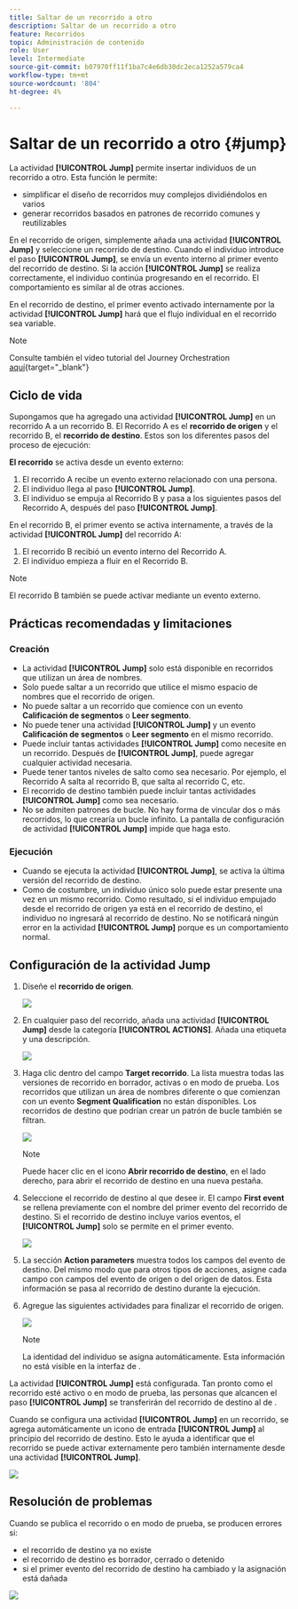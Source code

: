 ```yaml
---
title: Saltar de un recorrido a otro
description: Saltar de un recorrido a otro
feature: Recorridos
topic: Administración de contenido
role: User
level: Intermediate
source-git-commit: b07970ff11f1ba7c4e6db30dc2eca1252a579ca4
workflow-type: tm+mt
source-wordcount: '804'
ht-degree: 4%

---
```


# Saltar de un recorrido a otro {#jump}

La actividad **[!UICONTROL Jump]** permite insertar individuos de un recorrido a otro. Esta función le permite:

* simplificar el diseño de recorridos muy complejos dividiéndolos en varios
* generar recorridos basados en patrones de recorrido comunes y reutilizables

En el recorrido de origen, simplemente añada una actividad **[!UICONTROL Jump]** y seleccione un recorrido de destino. Cuando el individuo introduce el paso **[!UICONTROL Jump]**, se envía un evento interno al primer evento del recorrido de destino. Si la acción **[!UICONTROL Jump]** se realiza correctamente, el individuo continúa progresando en el recorrido. El comportamiento es similar al de otras acciones.

En el recorrido de destino, el primer evento activado internamente por la actividad **[!UICONTROL Jump]** hará que el flujo individual en el recorrido sea variable.

>[!NOTE]
>
>Consulte también el vídeo tutorial del Journey Orchestration [aquí](https://experienceleague.adobe.com/docs/journey-orchestration-learn/tutorials/building-a-journey/jumping-to-another-journey.html?lang=es){target=&quot;_blank&quot;}

## Ciclo de vida

Supongamos que ha agregado una actividad **[!UICONTROL Jump]** en un recorrido A a un recorrido B. El Recorrido A es el **recorrido de origen** y el recorrido B, el **recorrido de destino**.
Estos son los diferentes pasos del proceso de ejecución:

**El recorrido** se activa desde un evento externo:

1. El recorrido A recibe un evento externo relacionado con una persona.
1. El individuo llega al paso **[!UICONTROL Jump]**.
1. El individuo se empuja al Recorrido B y pasa a los siguientes pasos del Recorrido A, después del paso **[!UICONTROL Jump]**.

En el recorrido B, el primer evento se activa internamente, a través de la actividad **[!UICONTROL Jump]** del recorrido A:

1. El recorrido B recibió un evento interno del Recorrido A.
1. El individuo empieza a fluir en el Recorrido B.

>[!NOTE]
>
>El recorrido B también se puede activar mediante un evento externo.

## Prácticas recomendadas y limitaciones

### Creación

* La actividad **[!UICONTROL Jump]** solo está disponible en recorridos que utilizan un área de nombres.
* Solo puede saltar a un recorrido que utilice el mismo espacio de nombres que el recorrido de origen.
* No puede saltar a un recorrido que comience con un evento **Calificación de segmentos** o **Leer segmento**.
* No puede tener una actividad **[!UICONTROL Jump]** y un evento **Calificación de segmentos** o **Leer segmento** en el mismo recorrido.
* Puede incluir tantas actividades **[!UICONTROL Jump]** como necesite en un recorrido. Después de **[!UICONTROL Jump]**, puede agregar cualquier actividad necesaria.
* Puede tener tantos niveles de salto como sea necesario. Por ejemplo, el Recorrido A salta al recorrido B, que salta al recorrido C, etc.
* El recorrido de destino también puede incluir tantas actividades **[!UICONTROL Jump]** como sea necesario.
* No se admiten patrones de bucle. No hay forma de vincular dos o más recorridos, lo que crearía un bucle infinito. La pantalla de configuración de actividad **[!UICONTROL Jump]** impide que haga esto.

### Ejecución

* Cuando se ejecuta la actividad **[!UICONTROL Jump]**, se activa la última versión del recorrido de destino.
* Como de costumbre, un individuo único solo puede estar presente una vez en un mismo recorrido. Como resultado, si el individuo empujado desde el recorrido de origen ya está en el recorrido de destino, el individuo no ingresará al recorrido de destino. No se notificará ningún error en la actividad **[!UICONTROL Jump]** porque es un comportamiento normal.

## Configuración de la actividad Jump

1. Diseñe el **recorrido de origen**.

   ![](../assets/jump1.png)

1. En cualquier paso del recorrido, añada una actividad **[!UICONTROL Jump]** desde la categoría **[!UICONTROL ACTIONS]**. Añada una etiqueta y una descripción.

   ![](../assets/jump2.png)

1. Haga clic dentro del campo **Target recorrido**.
La lista muestra todas las versiones de recorrido en borrador, activas o en modo de prueba. Los recorridos que utilizan un área de nombres diferente o que comienzan con un evento **Segment Qualification** no están disponibles. Los recorridos de destino que podrían crear un patrón de bucle también se filtran.

   ![](../assets/jump3.png)

   >[!NOTE]
   >
   >Puede hacer clic en el icono **Abrir recorrido de destino**, en el lado derecho, para abrir el recorrido de destino en una nueva pestaña.

1. Seleccione el recorrido de destino al que desee ir.
El campo **First event** se rellena previamente con el nombre del primer evento del recorrido de destino. Si el recorrido de destino incluye varios eventos, el **[!UICONTROL Jump]** solo se permite en el primer evento.

   ![](../assets/jump4.png)

1. La sección **Action parameters** muestra todos los campos del evento de destino. Del mismo modo que para otros tipos de acciones, asigne cada campo con campos del evento de origen o del origen de datos. Esta información se pasa al recorrido de destino durante la ejecución.
1. Agregue las siguientes actividades para finalizar el recorrido de origen.

   ![](../assets/jump5.png)


   >[!NOTE]
   >
   >La identidad del individuo se asigna automáticamente. Esta información no está visible en la interfaz de .

La actividad **[!UICONTROL Jump]** está configurada. Tan pronto como el recorrido esté activo o en modo de prueba, las personas que alcancen el paso **[!UICONTROL Jump]** se transferirán del recorrido de destino al de .

Cuando se configura una actividad **[!UICONTROL Jump]** en un recorrido, se agrega automáticamente un icono de entrada **[!UICONTROL Jump]** al principio del recorrido de destino. Esto le ayuda a identificar que el recorrido se puede activar externamente pero también internamente desde una actividad **[!UICONTROL Jump]**.

![](../assets/jump7.png)

## Resolución de problemas

Cuando se publica el recorrido o en modo de prueba, se producen errores si:
* el recorrido de destino ya no existe
* el recorrido de destino es borrador, cerrado o detenido
* si el primer evento del recorrido de destino ha cambiado y la asignación está dañada

![](../assets/jump6.png)
